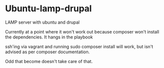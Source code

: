 # Ubuntu-lamp-drupal
LAMP server with ubuntu and drupal

Currently at a point where it won't work out because composer won't install the dependencies.  It hangs in the playbook

ssh'ing via vagrant and running sudo composer install will work, but isn't advised as per composer documentation.

Odd that become doesn't take care of that.
